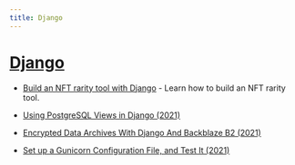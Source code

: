```yaml
---
title: Django
---
```


# [Django](https://www.djangoproject.com/)

- [Build an NFT rarity tool with Django](https://ghost.justdjango.com/blog/nft-rarity-tool/) - Learn how to build an NFT rarity tool.

- [Using PostgreSQL Views in Django (2021)](https://pganalyze.com/blog/postgresql-views-django-python)
- [Encrypted Data Archives With Django And Backblaze B2 (2021)](https://til.unessa.net/django/encrypted-archives/)
- [Set up a Gunicorn Configuration File, and Test It (2021)](https://adamj.eu/tech/2021/12/29/set-up-a-gunicorn-configuration-file-and-test-it/)
